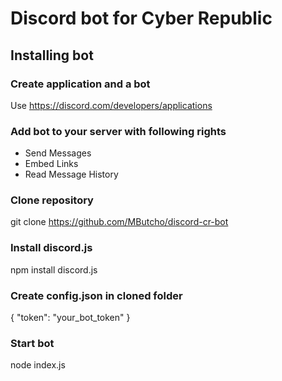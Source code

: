 # Discord bot for Cyber Republic

## Installing bot

### Create application and a bot
Use https://discord.com/developers/applications

### Add bot to your server with following rights
+ Send Messages
+ Embed Links
+ Read Message History

### Clone repository
git clone https://github.com/MButcho/discord-cr-bot

### Install discord.js
npm install discord.js

### Create config.json in cloned folder
{
	"token": "your_bot_token"
}

### Start bot

node index.js